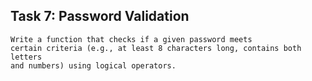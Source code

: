 ## Task 7: Password Validation

```
Write a function that checks if a given password meets 
certain criteria (e.g., at least 8 characters long, contains both letters
and numbers) using logical operators.
```